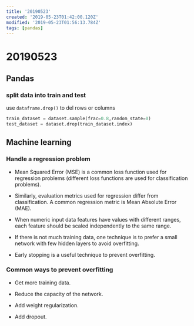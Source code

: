 ```yaml
---
title: '20190523'
created: '2019-05-23T01:42:00.120Z'
modified: '2019-05-23T01:56:13.784Z'
tags: [pandas]
---
```


# 20190523

## Pandas

### split data into train and test

use `dataframe.drop()` to del rows or columns

```python
train_dataset = dataset.sample(frac=0.8,random_state=0)
test_dataset = dataset.drop(train_dataset.index)
```

## Machine learning

### Handle a regression problem

* Mean Squared Error (MSE) is a common loss function used for regression problems (different loss functions are used for classification problems).

* Similarly, evaluation metrics used for regression differ from classification. A common regression metric is Mean Absolute Error (MAE).

* When numeric input data features have values with different ranges, each feature should be scaled independently to the same range.

* If there is not much training data, one technique is to prefer a small network with few hidden layers to avoid overfitting.

* Early stopping is a useful technique to prevent overfitting.

### Common ways to prevent overfitting

* Get more training data.

* Reduce the capacity of the network.

* Add weight regularization.

* Add dropout.